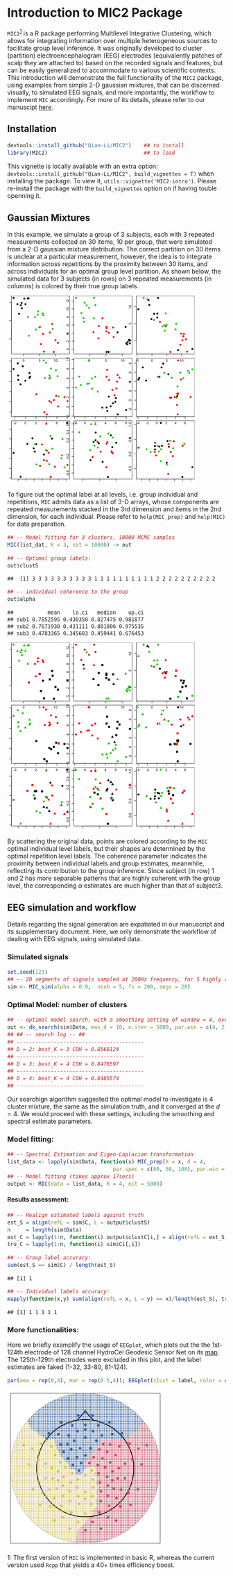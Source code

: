 # Introduction to MIC2 Package

`MIC2`<sup>[1](#myfootnote1)</sup>
is a R package performing Multilevel Integrative Clustering, which allows for integrating information
over multiple heterogeneous sources to facilitate group level inference. It was originally developed to cluster (partition)
electroencephalogram (EEG) electrodes (equivalently patches of scalp they are attached to) based on the recorded signals and features, 
but can be easily generalized to accommodate to various scientific contexts. This introduction will demonstrate the full functionality 
of the `MIC2` package, using examples from simple 2-D gaussian mixtures, that can be discerned visually, to simulated EEG signals, 
and more importantly, the workflow to implement `MIC` accordingly.
For more of its details, please refer to our manuscipt [here](https://arxiv.org/abs/1609.09532).

## Installation

```r
devtools::install_github("Qian-Li/MIC2")    ## to install
library(MIC2)                               ## to load
```
This vignette is locally available with an extra option: `devtools::install_github("Qian-Li/MIC2", build_vignettes = T)` when
installing the package. To view it, `utils::vignette('MIC2-intro')`. Please re-install the package with the `build_vignettes` option
on if having touble openning it.

## Gaussian Mixtures

In this example, we simulate a group of 3 subjects, each with 3 repeated measurements collected on 30 items, 10 per group,
that were simulated from a 2-D gaussian mixture distribution. The correct partition on 30 items is unclear at a particular
measurement, however, the idea is to integrate information across repetitions by the proximity between 30 items, 
and across individuals for an optimal group level partition. As shown below, the simulated data for 3 subjects (in rows) on 3 repeated
measurements (in columns) is colored by their true group labels.

![Simulated Gaussian Mixtures](figure/unnamed-chunk-3-1.png)

To figure out the optimal label at all levels, i.e. group individual and repetitions, `MIC` admits data as a list of 3-D arrays,
whose components are repeated measurements stacked in the 3rd dimension and items in the 2nd dimension, for each individual.
Please refer to `help(MIC_prep)` and `help(MIC)` for data preparation.


```r
## -- Model fitting for 3 clusters, 10000 MCMC samples
MIC(list_dat, K = 3, nit = 10000) -> out
```

```r
## -- Optimal group labels:
out$clustS
```

```
##  [1] 3 3 3 3 3 3 3 3 3 3 1 1 1 1 1 1 1 1 1 1 2 2 2 2 2 2 2 2 2 2
```

```r
## -- individual coherence to the group
out$alpha
```

```
##           mean    lo.ci   median    up.ci
## sub1 0.7852595 0.430350 0.827475 0.981877
## sub2 0.7671930 0.431111 0.801806 0.975535
## sub3 0.4783365 0.345603 0.459441 0.676453
```

![MIC fitting results](figure/unnamed-chunk-6-1.png)

By scattering the original data, points are colored according to the `MIC` optimal individual level labels, but their shapes
are determined by the optimal repetition level labels. The coherence parameter indicates the proximity between
individual labels and group estimates, meanwhile, reflecting its contribution to the group inference. Since 
subject (in row) 1 and 2 has more separable patterns that are highly coherent with the group level, 
the corresponding $\alpha$ estimates are much higher than that of subject3.

## EEG simulation and workflow
Details regarding the signal generation are expatiated in our manuscript and its supplementary document. Here, we
only demonstrate the workflow of dealing with EEG signals, using simulated data. 

### Simulated signals

```r
set.seed(123)
## -- 20 segments of signals sampled at 200Hz frequency, for 5 highly coherent individuals
sim <- MIC_sim(alpha = 0.9,  nsub = 5, fs = 200, segs = 20)
```

### Optimal Model: number of clusters

```r
## -- optimal model search, with a smoothing setting of window = 4, overlap of 2.(takes approx 3mins)
out <- dk_search(sim$Data, max_d = 10, n.iter = 5000, par.win = c(4, 2))
## ## -- search log -- ##
## ----------------------------------------- 
## D = 2: best_K = 3 COH = 0.8568124
## ----------------------------------------- 
## D = 3: best_K = 4 COH = 0.8476597
## ----------------------------------------- 
## D = 4: best_K = 4 COH = 0.8485574
## ----------------------------------------- 
```
Our searchign algorithm suggested the optimal model to investigate is 4 cluster mixture, the same as the simulation truth, 
and it converged at the $d = 4$. We would proceed with these settings, including the smoothing and spectral estimate parameters.

### Model fitting:

```r
## -- Spectral Estimation and Eigen-Laplacian transformation
list_data <- lapply(sim$Data, function(x) MIC_prep(X = x, d = 4,
                                  par.spec = c(80, 50, 100), par.win = c(3, 1)))
## -- Model fitting (takes approx 17secs)
output <- MIC(data = list_data, K = 4, nit = 5000)
```

#### Results assessment:

```r
## -- Realign estimated labels against truth
est_S = align(refL = sim$C, L = output$clustS)
n     = length(sim$Data)
est_C = lapply(1:n, function(i) output$clustC[i,] = align(refL = est_S, L = output$clustC[i,]))
tru_C = lapply(1:n, function(i) sim$Ci[,i])
```


```r
## -- Group label accuracy:
sum(est_S == sim$C) / length(est_S)
```

```
## [1] 1
```

```r
## -- Individual labels accuracy:
mapply(function(x,y) sum(align(refL = x, L = y) == x)/length(est_S), tru_C, est_C)
```

```
## [1] 1 1 1 1 1
```

### More functionalities:

Here we briefly examplify the usage of `EEGplot`, which plots out the the 1st-124th electrode of 
128 channel HydroCel Geodesic Sensor Net on its [map](ftp://ftp.egi.com/pub/support/Documents/net_layouts/hcgsn_128.pdf).
The 125th-129th electrodes were excluded in this plot, and the label estimates are faked (1-32, 33-80, 81-124).




```r
par(oma = rep(0,4), mar = rep(0.5,4)); EEGplot(clust = label, color = colors)
```

![Example of EEGplot](figure/unnamed-chunk-13-1.png)

<a name="myfootnote1">1</a>: The first version of `MIC` is implemented in basic R, whereas the current version used `Rcpp` that yields a 40+ times efficiency boost.
